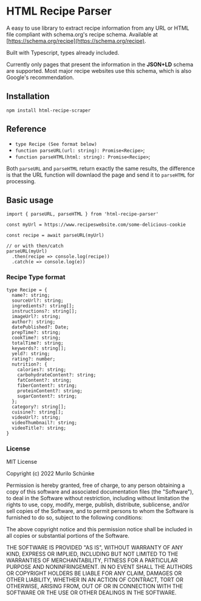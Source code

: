 # HTML Recipe Parser

A easy to use library to extract recipe information from any URL or HTML file compliant with schema.org's recipe schema. Available at [https://schema.org/recipe](https://schema.org/recipe).

Built with Typescript, types already included.

Currently only pages that present the information in the **JSON+LD** schema are supported. Most major recipe websites use this schema, which is also Google's recommendation.

## Installation

`npm install html-recipe-scraper`

## Reference

- `type Recipe (See format below)`
- `function parseURL(url: string): Promise<Recipe>`;
- `function parseHTML(html: string): Promise<Recipe>`;

Both `parseURL` and `parseHTML` return exactly the same results, the difference is that the URL function will downlaod the page and send it to `parseHTML` for processing.

## Basic usage

```
import { parseURL, parseHTML } from 'html-recipe-parser'

const myUrl = https://www.recipeswebsite.com/some-delicious-cookie

const recipe = await parseURL(myUrl)

// or with then/catch
parseURL(myUrl)
  .then(recipe => console.log(recipe))
  .catch(e => console.log(e))
```

### Recipe Type format

```
type Recipe = {
  name?: string;
  sourceUrl?: string;
  ingredients?: string[];
  instructions?: string[];
  imageUrl?: string;
  author?: string;
  datePublished?: Date;
  prepTime?: string;
  cookTime?: string;
  totalTime?: string;
  keywords?: string[];
  yeld?: string;
  rating?: number;
  nutrition?: {
    calories?: string;
    carbohydrateContent?: string;
    fatContent?: string;
    fiberContent?: string;
    proteinContent?: string;
    sugarContent?: string;
  };
  category?: string[];
  cuisine?: string[];
  videoUrl?: string;
  videoThumbnail?: string;
  videoTitle?: string;
}
```

### License

MIT License

Copyright (c) 2022 Murilo Schünke

Permission is hereby granted, free of charge, to any person obtaining a copy
of this software and associated documentation files (the "Software"), to deal
in the Software without restriction, including without limitation the rights
to use, copy, modify, merge, publish, distribute, sublicense, and/or sell
copies of the Software, and to permit persons to whom the Software is
furnished to do so, subject to the following conditions:

The above copyright notice and this permission notice shall be included in all
copies or substantial portions of the Software.

THE SOFTWARE IS PROVIDED "AS IS", WITHOUT WARRANTY OF ANY KIND, EXPRESS OR
IMPLIED, INCLUDING BUT NOT LIMITED TO THE WARRANTIES OF MERCHANTABILITY,
FITNESS FOR A PARTICULAR PURPOSE AND NONINFRINGEMENT. IN NO EVENT SHALL THE
AUTHORS OR COPYRIGHT HOLDERS BE LIABLE FOR ANY CLAIM, DAMAGES OR OTHER
LIABILITY, WHETHER IN AN ACTION OF CONTRACT, TORT OR OTHERWISE, ARISING FROM,
OUT OF OR IN CONNECTION WITH THE SOFTWARE OR THE USE OR OTHER DEALINGS IN THE
SOFTWARE.
